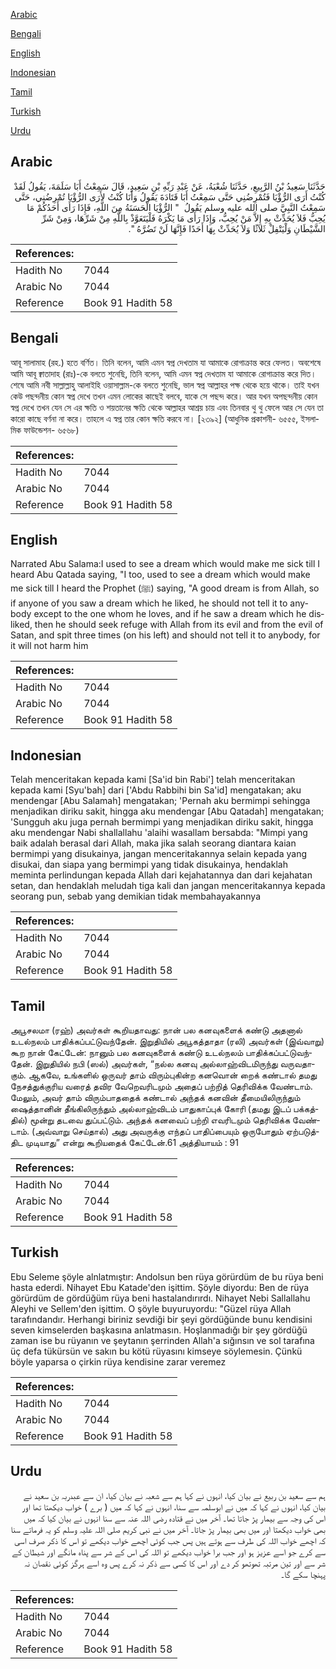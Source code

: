 [Arabic](#arabic)

[Bengali](#bengali)

[English](#english)

[Indonesian](#indonesian)

[Tamil](#tamil)

[Turkish](#turkish)

[Urdu](#urdu)

## Arabic


<div dir="rtl" lang="ar" style={{fontSize:'larger',backgroundColor:'#f8f9fa',padding:20}}>
حَدَّثَنَا سَعِيدُ بْنُ الرَّبِيعِ، حَدَّثَنَا شُعْبَةُ، عَنْ عَبْدِ رَبِّهِ بْنِ سَعِيدٍ، قَالَ سَمِعْتُ أَبَا سَلَمَةَ، يَقُولُ لَقَدْ كُنْتُ أَرَى الرُّؤْيَا فَتُمْرِضُنِي حَتَّى سَمِعْتُ أَبَا قَتَادَةَ يَقُولُ وَأَنَا كُنْتُ لأَرَى الرُّؤْيَا تُمْرِضُنِي، حَتَّى سَمِعْتُ النَّبِيَّ صلى الله عليه وسلم يَقُولُ ‏ "‏ الرُّؤْيَا الْحَسَنَةُ مِنَ اللَّهِ، فَإِذَا رَأَى أَحَدُكُمْ مَا يُحِبُّ فَلاَ يُحَدِّثْ بِهِ إِلاَّ مَنْ يُحِبُّ، وَإِذَا رَأَى مَا يَكْرَهُ فَلْيَتَعَوَّذْ بِاللَّهِ مِنْ شَرِّهَا، وَمِنْ شَرِّ الشَّيْطَانِ وَلْيَتْفِلْ ثَلاَثًا وَلاَ يُحَدِّثْ بِهَا أَحَدًا فَإِنَّهَا لَنْ تَضُرَّهُ ‏"‏‏.‏
</div>
<div style={{backgroundColor:'#f8f9fa',padding:20, marginBottom: 10}}><table> <thead> <tr> <th>References:</th> <th></th> </tr> </thead> <tbody><tr><td>Hadith No</td><td>7044</td></tr><tr><td>Arabic No</td><td>7044</td></tr><tr><td>Reference</td><td>Book 91 Hadith 58</td></tr></tbody></table></div>

## Bengali


<div dir="ltr" lang="bn" style={{fontSize:'larger',backgroundColor:'#f8f9fa',padding:20}}>
আবূ সালামাহ (রহ.) হতে বর্ণিত। তিনি বলেন, আমি এমন স্বপ্ন দেখতাম যা আমাকে রোগাক্রান্ত করে ফেলত। অবশেষে আমি আবূ ক্বাতাদাহ (রাঃ)-কে বলতে শুনেছি, তিনি বলেন, আমি এমন স্বপ্ন দেখতাম যা আমাকে রোগাক্রান্ত করে দিত। শেষে আমি নবী সাল্লাল্লাহু আলাইহি ওয়াসাল্লাম-কে বলতে শুনেছি, ভাল স্বপ্ন আল্লাহর পক্ষ থেকে হয়ে থাকে। তাই যখন কেউ পছন্দনীয় কোন স্বপ্ন দেখে তখন এমন লোকের কাছেই বলবে, যাকে সে পছন্দ করে। আর যখন অপছন্দনীয় কোন স্বপ্ন দেখে তখন যেন সে এর ক্ষতি ও শয়তানের ক্ষতি থেকে আল্লাহর আশ্রয় চায় এবং তিনবার থু থু ফেলে আর সে যেন তা কারো কাছে বর্ণনা না করে। তাহলে এ স্বপ্ন তার কোন ক্ষতি করবে না। [২৩৯২] (আধুনিক প্রকাশনী- ৬৫৫৫, ইসলামিক ফাউন্ডেশন- ৬৫৬৮)
</div>
<div style={{backgroundColor:'#f8f9fa',padding:20, marginBottom: 10}}><table> <thead> <tr> <th>References:</th> <th></th> </tr> </thead> <tbody><tr><td>Hadith No</td><td>7044</td></tr><tr><td>Arabic No</td><td>7044</td></tr><tr><td>Reference</td><td>Book 91 Hadith 58</td></tr></tbody></table></div>

## English


<div dir="ltr" lang="en" style={{fontSize:'larger',backgroundColor:'#f8f9fa',padding:20}}>
Narrated Abu Salama:I used to see a dream which would make me sick till I heard Abu Qatada saying, "I too, used to see a dream which would make me sick till I heard the Prophet (ﷺ) saying, "A good dream is from Allah, so if anyone of you saw a dream which he liked, he should not tell it to anybody except to the one whom he loves, and if he saw a dream which he disliked, then he should seek refuge with Allah from its evil and from the evil of Satan, and spit three times (on his left) and should not tell it to anybody, for it will not harm him
</div>
<div style={{backgroundColor:'#f8f9fa',padding:20, marginBottom: 10}}><table> <thead> <tr> <th>References:</th> <th></th> </tr> </thead> <tbody><tr><td>Hadith No</td><td>7044</td></tr><tr><td>Arabic No</td><td>7044</td></tr><tr><td>Reference</td><td>Book 91 Hadith 58</td></tr></tbody></table></div>

## Indonesian


<div dir="ltr" lang="id" style={{fontSize:'larger',backgroundColor:'#f8f9fa',padding:20}}>
Telah menceritakan kepada kami [Sa'id bin Rabi'] telah menceritakan kepada kami [Syu'bah] dari ['Abdu Rabbihi bin Sa'id] mengatakan; aku mendengar [Abu Salamah] mengatakan; 'Pernah aku bermimpi sehingga menjadikan diriku sakit, hingga aku mendengar [Abu Qatadah] mengatakan; 'Sungguh aku juga pernah bermimpi yang menjadikan diriku sakit, hingga aku mendengar Nabi shallallahu 'alaihi wasallam bersabda: "Mimpi yang baik adalah berasal dari Allah, maka jika salah seorang diantara kaian bermimpi yang disukainya, jangan menceritakannya selain kepada yang disukai, dan siapa yang bermimpi yang tidak disukainya, hendaklah meminta perlindungan kepada Allah dari kejahatannya dan dari kejahatan setan, dan hendaklah meludah tiga kali dan jangan menceritakannya kepada seorang pun, sebab yang demikian tidak membahayakannya
</div>
<div style={{backgroundColor:'#f8f9fa',padding:20, marginBottom: 10}}><table> <thead> <tr> <th>References:</th> <th></th> </tr> </thead> <tbody><tr><td>Hadith No</td><td>7044</td></tr><tr><td>Arabic No</td><td>7044</td></tr><tr><td>Reference</td><td>Book 91 Hadith 58</td></tr></tbody></table></div>

## Tamil


<div dir="ltr" lang="ta" style={{fontSize:'larger',backgroundColor:'#f8f9fa',padding:20}}>
அபூசலமா (ரஹ்) அவர்கள் கூறியதாவது: நான் பல கனவுகளைக் கண்டு அதனால் உடல்நலம் பாதிக்கப்பட்டுவந்தேன். இறுதியில் அபூகத்தாதா (ரலி) அவர்கள் (இவ்வாறு) கூற நான் கேட்டேன்: நானும் பல கனவுகளைக் கண்டு உடல்நலம் பாதிக்கப்பட்டுவந்தேன். இறுதியில் நபி (ஸல்) அவர்கள், “நல்ல கனவு அல்லாஹ்விடமிருந்து வருவதாகும். ஆகவே, உங்களில் ஒருவர் தாம் விரும்புகின்ற கனவொன் றைக் கண்டால் தமது நேசத்துக்குரிய வரைத் தவிர வேறெவரிடமும் அதைப் பற்றித் தெரிவிக்க வேண்டாம். மேலும், அவர் தாம் விரும்பாததைக் கண்டால் அந்தக் கனவின் தீமையிலிருந்தும் ஷைத்தானின் தீங்கிலிருந்தும் அல்லாஹ்விடம் பாதுகாப்புக் கோரி (தமது இடப் பக்கத்தில்) மூன்று தடவை துப்பட்டும். அந்தக் கனவைப் பற்றி எவரிடமும் தெரிவிக்க வேண்டாம். (அவ்வாறு செய்தால்) அது அவருக்கு எந்தப் பாதிப்பையும் ஒருபோதும் ஏற்படுத்திட முடியாது” என்று கூறியதைக் கேட்டேன்.61 அத்தியாயம் : 91
</div>
<div style={{backgroundColor:'#f8f9fa',padding:20, marginBottom: 10}}><table> <thead> <tr> <th>References:</th> <th></th> </tr> </thead> <tbody><tr><td>Hadith No</td><td>7044</td></tr><tr><td>Arabic No</td><td>7044</td></tr><tr><td>Reference</td><td>Book 91 Hadith 58</td></tr></tbody></table></div>

## Turkish


<div dir="ltr" lang="tr" style={{fontSize:'larger',backgroundColor:'#f8f9fa',padding:20}}>
Ebu Seleme şöyle alnlatmıştır: Andolsun ben rüya görürdüm de bu rüya beni hasta ederdi. Nihayet Ebu Katade'den işittim. Şöyle diyordu: Ben de rüya görürdüm de gördüğüm rüya beni hastalandırırdı. Nihayet Nebi Sallallahu Aleyhi ve Sellem'den işittim. O şöyle buyuruyordu: "Güzel rüya Allah tarafındandır. Herhangi biriniz sevdiği bir şeyi gördüğünde bunu kendisini seven kimselerden başkasına anlatmasın. Hoşlanmadığı bir şey gördüğü zaman ise bu rüyanın ve şeytanın şerrinden Allah'a sığınsın ve sol tarafına üç defa tükürsün ve sakın bu kötü rüyasını kimseye söylemesin. Çünkü böyle yaparsa o çirkin rüya kendisine zarar veremez
</div>
<div style={{backgroundColor:'#f8f9fa',padding:20, marginBottom: 10}}><table> <thead> <tr> <th>References:</th> <th></th> </tr> </thead> <tbody><tr><td>Hadith No</td><td>7044</td></tr><tr><td>Arabic No</td><td>7044</td></tr><tr><td>Reference</td><td>Book 91 Hadith 58</td></tr></tbody></table></div>

## Urdu


<div dir="rtl" lang="ur" style={{fontSize:'larger',backgroundColor:'#f8f9fa',padding:20}}>
ہم سے سعید بن ربیع نے بیان کیا، انہوں نے کہا ہم سے شعبہ نے بیان کیا، ان سے عبدربہ بن سعید نے بیان کیا، انہوں نے کہا کہ میں نے ابوسلمہ سے سنا، انہوں نے کہا کہ میں ( برے ) خواب دیکھتا تھا اور اس کی وجہ سے بیمار پڑ جاتا تھا۔ آخر میں نے قتادہ رضی اللہ عنہ سے سنا انہوں نے بیان کیا کہ میں بھی خواب دیکھتا اور میں بھی بیمار پڑ جاتا۔ آخر میں نے نبی کریم صلی اللہ علیہ وسلم کو یہ فرماتے سنا کہ اچھے خواب اللہ کی طرف سے ہوتے ہیں پس جب کوئی اچھے خواب دیکھے تو اس کا ذکر صرف اسی سے کرے جو اسے عزیز ہو اور جب برا خواب دیکھے تو اللہ کی اس کے شر سے پناہ مانگے اور شیطان کے شر سے اور تین مرتبہ تھوتھو کر دے اور اس کا کسی سے ذکر نہ کرے پس وہ اسے ہرگز کوئی نقصان نہ پہنچا سکے گا۔
</div>
<div style={{backgroundColor:'#f8f9fa',padding:20, marginBottom: 10}}><table> <thead> <tr> <th>References:</th> <th></th> </tr> </thead> <tbody><tr><td>Hadith No</td><td>7044</td></tr><tr><td>Arabic No</td><td>7044</td></tr><tr><td>Reference</td><td>Book 91 Hadith 58</td></tr></tbody></table></div>